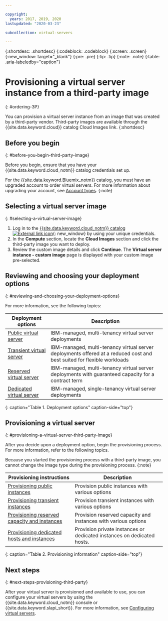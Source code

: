 ```yaml
---

copyright:
  years: 2017, 2019, 2020
lastupdated: "2020-03-23"

subcollection: virtual-servers

---
```


{:shortdesc: .shortdesc}
{:codeblock: .codeblock}
{:screen: .screen}
{:new_window: target="_blank"}
{:pre: .pre}
{:tip: .tip}
{:note: .note}
{:table: .aria-labeledby="caption"}

# Provisioning a virtual server instance from a third-party image
{: #ordering-3P}

You can provision a virtual server instance from an image that was created by a third-party vendor. Third-party images are available through the {{site.data.keyword.cloud}} catalog Cloud Images link.
{:shortdesc}

## Before you begin
{: #before-you-begin-third-party-image}

Before you begin, ensure that you have your {{site.data.keyword.cloud_notm}} catalog credentials set up.

For the {{site.data.keyword.Bluemix_notm}} catalog, you must have an upgraded account to order virtual servers. For more information about upgrading your account, see [
Account types](/docs/account?topic=account-accounts).
{:note}

## Selecting a virtual server image
{: #selecting-a-virtual-server-image}

1. Log in to the [{{site.data.keyword.cloud_notm}} catalog ![External link icon](../icons/launch-glyph.svg "External link icon")](https://cloud.ibm.com/catalog){: new_window} by using your unique credentials.
2. In the **Compute** section, locate the **Cloud Images** section and click the third-party image you want to deploy.
3. Review the custom image details and click **Continue**. The **Virtual server instance - custom image** page is displayed with your custom image pre-selected.

## Reviewing and choosing your deployment options
{: #reviewing-and-choosing-your-deployment-options}

For more information, see the following topics:

|              Deployment options                           |  Description                                        |
| --------------------------------------------------------- | --------------------------------------------------- |
|[Public virtual server](/docs/virtual-servers?topic=virtual-servers-about-public-virtual-servers#about-public-virtual-servers)            | IBM-managed, multi-tenancy virtual server deployments|
|[Transient virtual server](/docs/virtual-servers?topic=virtual-servers-about-vs-transient)| IBM-managed, multi-tenancy virtual server deployments offered at a reduced cost and best suited for flexible workloads |
|[Reserved virtual server](/docs/virtual-servers?topic=virtual-servers-about-reserved-virtual-servers#about-reserved-virtual-servers)  | IBM-managed, multi-tenancy virtual server deployments with guaranteed capacity for a contract term |
|[Dedicated virtual server](/docs/virtual-servers?topic=virtual-servers-dedicated-virtual-servers)      | IBM-managed, single-tenancy virtual server deployments            |
{: caption="Table 1. Deployment options" caption-side="top"}

## Provisioning a virtual server
{: #provisioning-a-virtual-server-third-party-image}

After you decide upon a deployment option, begin the provisioning process. For more information, refer to the following topics.

Because you started the provisioning process with a third-party image, you cannot change the image type during the provisioning process.
{:note}

|              Provisioning instructions                                         |  Description                                            |
| -------------------------------------------------------------------------- | ------------------------------------------------------- |
|[Provisioning public instances](/docs/virtual-servers?topic=virtual-servers-ordering-vs-public#ordering-vs-public)                | Provision public instances with various options             |
|[Provisioning transient instances](/docs/virtual-servers?topic=virtual-servers-ordering-vs-transient#ordering-vs-transient)                | Provision transient instances with various options            |
|[Provisioning reserved capacity and instances](/docs/virtual-servers?topic=virtual-servers-provisioning-reserved-capacity-and-instances#provisioning-reserved-capacity-and-instances)            | Provision reserved capacity and instances with various options |
|[Provisioning dedicated hosts and instances](/docs/virtual-servers?topic=virtual-servers-provisioning-dedicated-hosts-instances)| Provision private instances or dedicated instances on dedicated hosts.|
{: caption="Table 2. Provisioning information" caption-side="top"}


## Next steps
{: #next-steps-provisioning-third-party}

After your virtual server is provisioned and available to use, you can configure your virtual servers by using the
{{site.data.keyword.cloud_notm}} console or {{site.data.keyword.slapi_short}}. For more information, see [Configuring virtual servers](/docs/virtual-servers?topic=virtual-servers-configuring-virtual-servers#configuring-virtual-servers).
